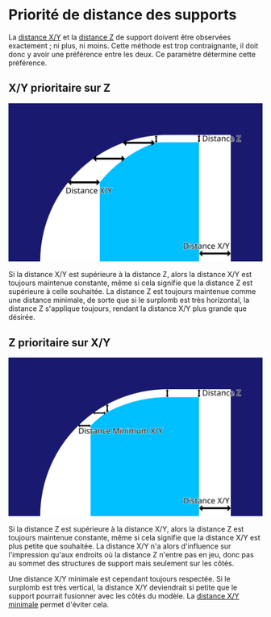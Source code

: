Priorité de distance des supports
===
La [distance X/Y](./support_xy_distance.md) et la [distance Z](./support_z_distance.md) de support doivent être observées exactement ; ni plus, ni moins. Cette méthode est trop contraignante, il doit donc y avoir une préférence entre les deux. Ce paramètre détermine cette préférence.

X/Y prioritaire sur Z
----
![X/Y prioritaire sur Z](../images/support_xy_overrides_z_fr.svg)

Si la distance X/Y est supérieure à la distance Z, alors la distance X/Y est toujours maintenue constante, même si cela signifie que la distance Z est supérieure à celle souhaitée. La distance Z est toujours maintenue comme une distance minimale, de sorte que si le surplomb est très horizontal, la distance Z s'applique toujours, rendant la distance X/Y plus grande que désirée.

Z prioritaire sur X/Y
----
![Z prioritaire sur X/Y](../images/support_z_overrides_xy_fr.svg)

Si la distance Z est supérieure à la distance X/Y, alors la distance Z est toujours maintenue constante, même si cela signifie que la distance X/Y est plus petite que souhaitée. La distance X/Y n'a alors d'influence sur l'impression qu'aux endroits où la distance Z n'entre pas en jeu, donc pas au sommet des structures de support mais seulement sur les côtés.

Une distance X/Y minimale est cependant toujours respectée. Si le surplomb est très vertical, la distance X/Y deviendrait si petite que le support pourrait fusionner avec les côtés du modèle. La [distance X/Y minimale](./support_xy_distance_overhang.md) permet d'éviter cela.

